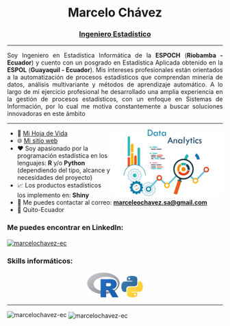 <h1 align="center">Marcelo Chávez</h1>
<h3 align="center"><u>Ingeniero Estadístico</u></h3>

<hr>

<p align="justify">
Soy Ingeniero en Estadística Informática de la <b>ESPOCH</b> (<b>Riobamba - Ecuador</b>) y cuento con un posgrado en Estadística Aplicada obtenido en la <b>ESPOL</b> (<b>Guayaquil - Ecuador</b>). 
Mis intereses profesionales están orientados a la automatización de procesos estadísticos que comprendan minería de datos, análisis multivariante y métodos de aprendizaje automático.
A lo largo de mi ejercicio profesional he desarrollado una amplia experiencia en la gestión de procesos estadísticos, con un enfoque en Sistemas de Información, por lo cual me motiva
constantemente a buscar soluciones innovadoras en este ámbito
</p>

<hr>
 
<img align="right" alt="Data Analytics" width="52%" src="/documentos/banner.png">

- 🔭 <a href="documentos/CV - Marcelo Chávez.pdf" target="_blank">Mi Hoja de Vida</a>
- 🌐 <a href="https://marcelochavez-ec.github.io/" target="_blank">Mi sitio web</a>
- ❤️ Soy apasionado por la programación estadística en los lenguajes: **R** y/o **Python** (dependiendo del tipo, alcance y necesidades del proyecto)
- 📈 Los productos estadísticos los implemento en: **Shiny**
- 📧 Me puedes contactar al correo: **marceleochavez.sa@gmail.com**
- 📍 Quito-Ecuador

<h3 align="left">Me puedes encontrar en LinkedIn:</h3>
<p align="left">
 
<a href="https://www.linkedin.com/in/marcelochavezec/" target="_blank"><img align="center" src="https://raw.githubusercontent.com/rahuldkjain/github-profile-readme-generator/master/src/images/icons/Social/linked-in-alt.svg" alt="marcelochavez-ec" height="30" width="40" /></a>
</p>
<h3 align="left">Skills informáticos:</h3>
<p align="center">
<a href="https://www.r-project.org/" target="_blank" rel="noreferrer"> <img src="/documentos/Rlogo.png" alt="R" width="15%" height="15%"/></a>
<a href="https://www.python.org/" target="_blank" rel="noreferrer"> <img src="/documentos/python_logo.png" alt="Python" width="10%" height="10%"/></a>
</p>
<hr>
<p>&nbsp;<img align="left" src="https://github-readme-stats-sigma-five.vercel.app/api/top-langs/?username=marcelochavez-ec&show_icons=true&locale=en" alt="marcelochavez-ec"><img align="center" src="https://github-readme-stats.vercel.app/api?username=marcelochavez-ec&show_icons=true&locale=en" alt="marcelochavez-ec"></p>
